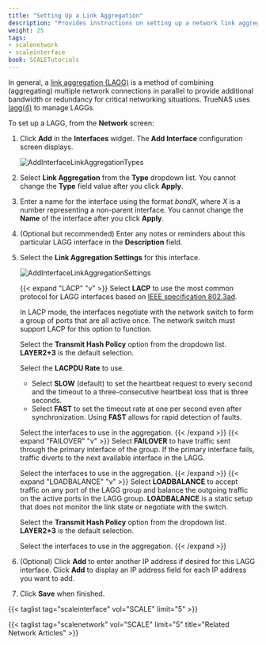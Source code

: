 ```yaml
---
title: "Setting Up a Link Aggregation"
description: "Provides instructions on setting up a network link aggregation (LAGG) interface."
weight: 25
tags:
- scalenetwork
- scaleinterface
book: SCALETutorials
---
```



In general, a [link aggregation (LAGG)](https://tools.ietf.org/html/rfc7424) is a method of combining (aggregating) multiple network connections in parallel to provide additional bandwidth or redundancy for critical networking situations. 
TrueNAS uses [lagg(4)](https://wiki.debian.org/BridgeNetworkConnections) to manage LAGGs.

To set up a LAGG, from the **Network** screen:

1. Click **Add** in the **Interfaces** widget. The **Add Interface** configuration screen displays.
   
   ![AddInterfaceLinkAggregationTypes](/images/SCALE/Network/AddInterfacePanel.png "Add Interface Settings")

2. Select **Link Aggregation** from the **Type** dropdown list. You cannot change the **Type** field value after you click **Apply**.

3. Enter a name for the interface using the format *bondX*, where *X* is a number representing a non-parent interface.
   You cannot change the **Name** of the interface after you click **Apply**.

4. (Optional but recommended) Enter any notes or reminders about this particular LAGG interface in the **Description** field.

5. Select the **Link Aggregation Settings** for this interface. 
   
   ![AddInterfaceLinkAggregationSettings](/images/SCALE/Network/AddInterfaceLinkAggregationSettings.png "Add Interface Settings")
   
   {{< expand "LACP" "v" >}}
   Select **LACP** to use the most common protocol for LAGG interfaces based on [IEEE specification 802.3ad](https://www.ieee802.org/3/hssg/public/apr07/frazier_01_0407.pdf). 
   
   In LACP mode, the interfaces negotiate with the network switch to form a group of ports that are all active once. The network switch must support LACP for this option to function. 
   
   Select the **Transmit Hash Policy** option from the dropdown list. **LAYER2+3** is the default selection.

   Select the **LACPDU Rate** to use. 

   * Select **SLOW** (default) to set the heartbeat request to every second and the timeout to a three-consecutive heartbeat loss that is three seconds. 
   * Select **FAST** to set the timeout rate at one per second even after synchronization. Using **FAST** allows for rapid detection of faults.

   Select the interfaces to use in the aggregation.
   {{< /expand >}}
   {{< expand "FAILOVER" "v" >}}
   Select **FAILOVER** to have traffic sent through the primary interface of the group. If the primary interface fails, traffic diverts to the next available interface in the LAGG. 

   Select the interfaces to use in the aggregation.
   {{< /expand >}}
   {{< expand "LOADBALANCE" "v" >}}
   Select **LOADBALANCE** to accept traffic on any port of the LAGG group and balance the outgoing traffic on the active ports in the LAGG group. 
   **LOADBALANCE** is a static setup that does not monitor the link state or negotiate with the switch.

   Select the **Transmit Hash Policy** option from the dropdown list. **LAYER2+3** is the default selection.

   Select the interfaces to use in the aggregation.
   {{< /expand >}}

6. (Optional) Click **Add** to enter another IP address if desired for this LAGG interface. Click **Add** to display an IP address field for each IP address you want to add.

7. Click **Save** when finished.

{{< taglist tag="scaleinterface" vol="SCALE" limit="5" >}}

{{< taglist tag="scalenetwork" vol="SCALE" limit="5" title="Related Network Articles" >}}